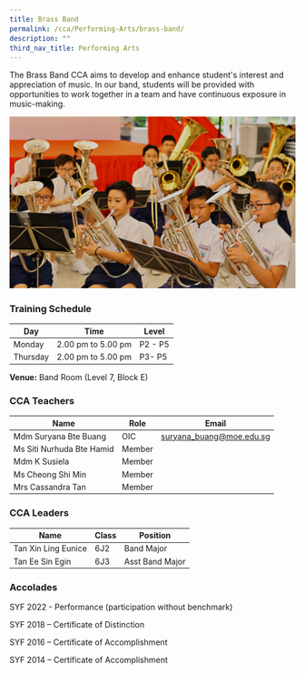 ```yaml
---
title: Brass Band
permalink: /cca/Performing-Arts/brass-band/
description: ""
third_nav_title: Performing Arts
---
```

The Brass Band CCA aims to develop and enhance student's interest and appreciation of music. In our band, students will be provided with opportunities to work together in a team and have continuous exposure in music-making.


![](/images/brass%20band%20cover.jpg)

### Training Schedule

|Day| Time | Level| 
|-----|----|------|
|Monday|2.00 pm to 5.00 pm |P2 - P5 |
|Thursday|2.00 pm to 5.00 pm |P3- P5|

**Venue:**
Band Room (Level 7, Block E)

### CCA Teachers

| Name | Role | Email |
| -------- | -------- | -------- |
|Mdm Suryana Bte Buang   | OIC  | suryana_buang@moe.edu.sg      |
|Ms Siti Nurhuda Bte Hamid     | Member     |    | 
|Mdm K Susiela   | Member     |    
| Ms Cheong Shi Min  | Member     |  | 
|Mrs Cassandra Tan  | Member     |  | 

	
### CCA Leaders

|Name | Class | Position     | 
| -------- | -------- | -------- |
|Tan Xin Ling Eunice     | 6J2     | Band Major    |
| Tan Ee Sin Egin    | 6J3     | Asst Band Major     |



### Accolades

SYF 2022 - Performance (participation without benchmark)

SYF 2018 – Certificate of Distinction

SYF 2016 – Certificate of Accomplishment

SYF 2014 – Certificate of Accomplishment


